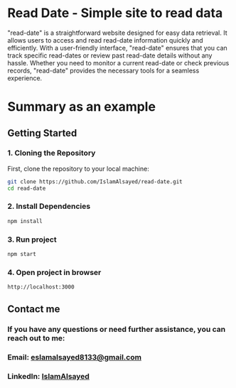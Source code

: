 # Read Date - Simple site to read data

"read-date" is a straightforward website designed for easy data retrieval. It allows users to access and read read-date information quickly and efficiently. With a user-friendly interface, "read-date" ensures that you can track specific read-dates or review past read-date details without any hassle. Whether you need to monitor a current read-date or check previous records, "read-date" provides the necessary tools for a seamless experience.

# Summary as an example

## Getting Started

### 1. Cloning the Repository

First, clone the repository to your local machine:

```bash
git clone https://github.com/IslamAlsayed/read-date.git
cd read-date
```

### 2. Install Dependencies

```bash
npm install
```

### 3. Run project

```bash
npm start
```

### 4. Open project in browser

```bash
http://localhost:3000
```

## Contact me

### If you have any questions or need further assistance, you can reach out to me:

### Email: eslamalsayed8133@gmail.com

### LinkedIn: [IslamAlsayed](https://www.linkedin.com/in/islam-alsayed7)
